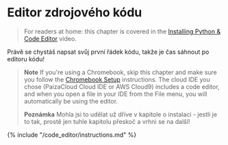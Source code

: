 # Editor zdrojového kódu

> For readers at home: this chapter is covered in the [Installing Python & Code Editor](https://www.youtube.com/watch?v=pVTaqzKZCdA&t=4m43s) video.

Právě se chystáš napsat svůj první řádek kódu, takže je čas sáhnout po editoru kódu!

> **Note** If you're using a Chromebook, skip this chapter and make sure you follow the [Chromebook Setup](../chromebook_setup/README.md) instructions. The cloud IDE you chose (PaizaCloud Cloud IDE or AWS Cloud9) includes a code editor, and when you open a file in your IDE from the File menu, you will automatically be using the editor.
> 
> **Poznámka** Mohla jsi to udělat už dříve v kapitole o instalaci - jestli je to tak, prostě jen tuhle kapitolu přeskoč a vrhni se na další!

{% include "/code_editor/instructions.md" %}
